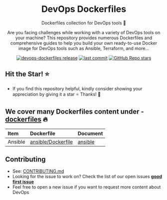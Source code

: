<h1 align="center">DevOps Dockerfiles</h1>

<p align="center">Dockerfiles collection for DevOps tools 💝</p>
<p align="center">Are you facing challenges while working with a variety of DevOps tools on your machine? This repository provides numerous Dockerfiles and comprehensive guides to help you build your own ready-to-use Docker image for DevOps tools such as Ansible, Terraform, and more...</p>

<p align="center">
  <a href="https://github.com/tungbq/devops-dockerfiles/releases"><img alt="devops-dockerfiles release" src="https://img.shields.io/github/release/tungbq/devops-dockerfiles.svg" /><a>
  <a href="https://img.shields.io/github/last-commit/tungbq/devops-dockerfiles/main"><img alt="last commit" src="https://img.shields.io/github/last-commit/tungbq/devops-dockerfiles/main" /></a>
  <a href="https://github.com/tungbq/devops-dockerfiles/stargazers"><img alt="GitHub Repo stars" src="https://img.shields.io/github/stars/tungbq/devops-dockerfiles"/></a>
</p>

## Hit the Star! ⭐

- If you find this repository helpful, kindly consider showing your appreciation by giving it a star ⭐ Thanks! 💖

## We cover many Dockerfiles content under - [dockerfiles](./dockerfiles/) 🔥

| Item    | Dockerfile                                             | Document                          |
| :------ | :----------------------------------------------------- | :-------------------------------- |
| Ansible | [ansible/Dockerfile](./dockerfiles/ansible/Dockerfile) | [ansible](./dockerfiles/ansible/) |

## Contributing

- See: [CONTRIBUTING.md](./CONTRIBUTING.md)
- Looking for the issue to work on? Check the list of our open issues [**good first issue**](https://github.com/tungbq/devops-dockerfiles/issues?q=is%3Aissue+is%3Aopen+label%3A%22good+first+issue%22)
- Feel free to open a new issue if you want to request more content about DevOps
